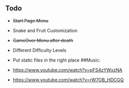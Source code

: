 ## Todo
 - ~~Start Page Menu~~
 - Snake and Fruit Customization
 - ~~GameOver Menu after death~~
 - Different Difficulty Levels
 - Put static files in the right place
##Music:
 - https://www.youtube.com/watch?v=pFS4zYWxzNA

 - https://www.youtube.com/watch?v=rW7OB_HDCGQ